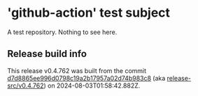 # 'github-action' test subject

A test repository. Nothing to see here.


## Release build info

This release v0.4.762 was built from the commit [d7d8865ee996d0798c19a2b17957a02d74b983c8](https://github.com/kattecon/gh-release-test-ga/tree/d7d8865ee996d0798c19a2b17957a02d74b983c8) (aka [release-src/v0.4.762](https://github.com/kattecon/gh-release-test-ga/tree/release-src/v0.4.762)) on 2024-08-03T01:58:42.882Z.
        